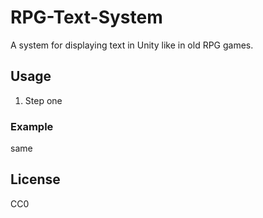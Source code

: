# RPG-Text-System
A system for displaying text in Unity like in old RPG games.

## Usage

1. Step one

### Example

same

## License
CC0